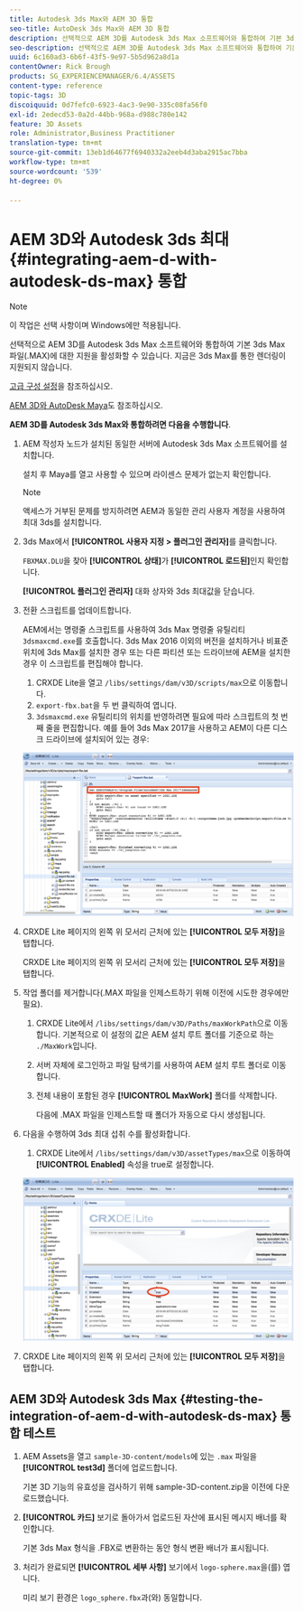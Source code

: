 ```yaml
---
title: Autodesk 3ds Max와 AEM 3D 통합
seo-title: AutoDesk 3ds Max와 AEM 3D 통합
description: 선택적으로 AEM 3D를 Autodesk 3ds Max 소프트웨어와 통합하여 기본 3ds Max 파일(.MAX)에 대한 지원을 활성화할 수 있습니다. 지금은 3ds Max를 통한 렌더링이 지원되지 않습니다.
seo-description: 선택적으로 AEM 3D를 Autodesk 3ds Max 소프트웨어와 통합하여 기본 3ds Max 파일(.MAX)에 대한 지원을 활성화할 수 있습니다. 지금은 3ds Max를 통한 렌더링이 지원되지 않습니다.
uuid: 6c160ad3-6b6f-43f5-9e97-5b5d962a8d1a
contentOwner: Rick Brough
products: SG_EXPERIENCEMANAGER/6.4/ASSETS
content-type: reference
topic-tags: 3D
discoiquuid: 0d7fefc0-6923-4ac3-9e90-335c08fa56f0
exl-id: 2edecd53-0a2d-44bb-968a-d988c780e142
feature: 3D Assets
role: Administrator,Business Practitioner
translation-type: tm+mt
source-git-commit: 13eb1d64677f6940332a2eeb4d3aba2915ac7bba
workflow-type: tm+mt
source-wordcount: '539'
ht-degree: 0%

---
```


# AEM 3D와 Autodesk 3ds 최대 {#integrating-aem-d-with-autodesk-ds-max} 통합

>[!NOTE]
>
>이 작업은 선택 사항이며 Windows에만 적용됩니다.

선택적으로 AEM 3D를 Autodesk 3ds Max 소프트웨어와 통합하여 기본 3ds Max 파일(.MAX)에 대한 지원을 활성화할 수 있습니다. 지금은 3ds Max를 통한 렌더링이 지원되지 않습니다.

[고급 구성 설정](advanced-config-3d.md)을 참조하십시오.

[AEM 3D와 AutoDesk Maya](integrate-maya-with-3d.md)도 참조하십시오.

**AEM 3D를 Autodesk 3ds Max와 통합하려면 다음을 수행합니다**.

1. AEM 작성자 노드가 설치된 동일한 서버에 Autodesk 3ds Max 소프트웨어를 설치합니다.

   설치 후 Maya를 열고 사용할 수 있으며 라이센스 문제가 없는지 확인합니다.

   >[!NOTE]
   >
   >액세스가 거부된 문제를 방지하려면 AEM과 동일한 관리 사용자 계정을 사용하여 최대 3ds를 설치합니다.

1. 3ds Max에서 **[!UICONTROL 사용자 지정 > 플러그인 관리자]**&#x200B;를 클릭합니다.

   `FBXMAX.DLU`을 찾아 **[!UICONTROL 상태]**&#x200B;가 **[!UICONTROL 로드된]**&#x200B;인지 확인합니다.

   **[!UICONTROL 플러그인 관리자]** 대화 상자와 3ds 최대값을 닫습니다.

1. 전환 스크립트를 업데이트합니다.

   AEM에서는 명령줄 스크립트를 사용하여 3ds Max 명령줄 유틸리티 `3dsmaxcmd.exe`를 호출합니다. 3ds Max 2016 이외의 버전을 설치하거나 비표준 위치에 3ds Max를 설치한 경우 또는 다른 파티션 또는 드라이브에 AEM을 설치한 경우 이 스크립트를 편집해야 합니다.

   1. CRXDE Lite을 열고 `/libs/settings/dam/v3D/scripts/max`으로 이동합니다.
   1. `export-fbx.bat`을 두 번 클릭하여 엽니다.
   1. `3dsmaxcmd.exe` 유틸리티의 위치를 반영하려면 필요에 따라 스크립트의 첫 번째 줄을 편집합니다. 예를 들어 3ds Max 2017을 사용하고 AEM이 다른 디스크 드라이브에 설치되어 있는 경우:

   ![image2018-6-22_13-35-8](assets/image2018-6-22_13-35-8.png)

1. CRXDE Lite 페이지의 왼쪽 위 모서리 근처에 있는 **[!UICONTROL 모두 저장]**&#x200B;을 탭합니다.

   CRXDE Lite 페이지의 왼쪽 위 모서리 근처에 있는 **[!UICONTROL 모두 저장]**&#x200B;을 탭합니다.

1. 작업 폴더를 제거합니다(.MAX 파일을 인제스트하기 위해 이전에 시도한 경우에만 필요).

   1. CRXDE Lite에서 `/libs/settings/dam/v3D/Paths/maxWorkPath`으로 이동합니다. 기본적으로 이 설정의 값은 AEM 설치 루트 폴더를 기준으로 하는 `./MaxWork`입니다.
   1. 서버 자체에 로그인하고 파일 탐색기를 사용하여 AEM 설치 루트 폴더로 이동합니다.
   1. 전체 내용이 포함된 경우 **[!UICONTROL MaxWork]** 폴더를 삭제합니다.

      다음에 .MAX 파일을 인제스트할 때 폴더가 자동으로 다시 생성됩니다.

1. 다음을 수행하여 3ds 최대 섭취 수를 활성화합니다.

   1. CRXDE Lite에서 `/libs/settings/dam/v3D/assetTypes/max`으로 이동하여 **[!UICONTROL Enabled]** 속성을 true로 설정합니다.

   ![image2018-6-22_13-50-50](assets/image2018-6-22_13-50-50.png)

1. CRXDE Lite 페이지의 왼쪽 위 모서리 근처에 있는 **[!UICONTROL 모두 저장]**&#x200B;을 탭합니다.

## AEM 3D와 Autodesk 3ds Max {#testing-the-integration-of-aem-d-with-autodesk-ds-max} 통합 테스트

1. AEM Assets을 열고 `sample-3D-content/models`에 있는 `.max` 파일을 **[!UICONTROL test3d]** 폴더에 업로드합니다.

   기본 3D 기능의 유효성을 검사하기 위해 sample-3D-content.zip을 이전에 다운로드했습니다.

1. **[!UICONTROL 카드]** 보기로 돌아가서 업로드된 자산에 표시된 메시지 배너를 확인합니다.

   기본 3ds Max 형식을 .FBX로 변환하는 동안 형식 변환 배너가 표시됩니다.

1. 처리가 완료되면 **[!UICONTROL 세부 사항]** 보기에서 `logo-sphere.max`을(를) 엽니다.

   미리 보기 환경은 `logo_sphere.fbx`과(와) 동일합니다.
